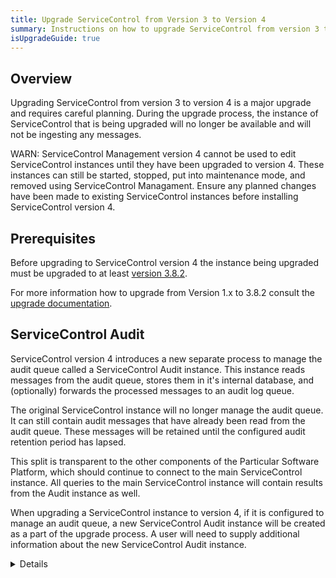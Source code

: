 ```yaml
---
title: Upgrade ServiceControl from Version 3 to Version 4
summary: Instructions on how to upgrade ServiceControl from version 3 to 4
isUpgradeGuide: true
---
```


## Overview

Upgrading ServiceControl from version 3 to version 4 is a major upgrade and requires careful planning. During the upgrade process, the instance of ServiceControl that is being upgraded will no longer be available and will not be ingesting any messages.

WARN: ServiceControl Management version 4 cannot be used to edit ServiceControl instances until they have been upgraded to version 4. These instances can still be started, stopped, put into maintenance mode, and removed using ServiceControl Managament. Ensure any planned changes have been made to existing ServiceControl instances before installing ServiceControl version 4. 

## Prerequisites

Before upgrading to ServiceControl version 4 the instance being upgraded must be upgraded to at least [version 3.8.2](https://github.com/Particular/ServiceControl/releases/tag/3.8.2).

For more information how to upgrade from Version 1.x to 3.8.2 consult the [upgrade documentation](/servicecontrol/upgrades/).

## ServiceControl Audit

ServiceControl version 4 introduces a new separate process to manage the audit queue called a ServiceControl Audit instance. This instance reads messages from the audit queue, stores them in it's internal database, and (optionally) forwards the processed messages to an audit log queue.

The original ServiceControl instance will no longer manage the audit queue. It can still contain audit messages that have already been read from the audit queue. These messages will be retained until the configured audit retention period has lapsed.

This split is transparent to the other components of the Particular Software Platform, which should continue to connect to the main ServiceControl instance. All queries to the main ServiceControl instance will contain results from the Audit instance as well.

When upgrading a ServiceControl instance to version 4, if it is configured to manage an audit queue, a new ServiceControl Audit instance will be created as a part of the upgrade process. A user will need to supply additional information about the new ServiceControl Audit instance.

<Details on what that looks like in SMCU>

NOTE: If the ServiceControl instance being upgraded is not configured to manage an audit queue (by setting the audit queue name to `!disable`), then no new ServiceControl Audit instance will be created.

### Upgrading with PowerShell

Use the `Invoke-ServiceControlInstanceUpgrade` PowerShell cmdlet to  upgrade an existing ServiceControl instance to version 4.

```ps
Invoke-ServiceControlInstanceUpgrade -Name <Instance to Upgrade>
```

If the ServiceControl instance being upgraded manages an audit queue, then additional parameters must be specified for the creation of a new ServiceControl Audit instance.

```ps
Invoke-ServiceControlInstanceUpgrade `
  -Name <Name of main instance> `
  -InstallPath <Path for Audit instance binaries> `
  -DBPath <Path for the Audit instance database> `
  -LogPath <Path for the Audit instance logs> `
  -Port <Port for the Audit instance api> `
  -DatabaseMaintenancePort <Port for the Audit instance embedded database> `
  [-ServiceAccountPassword <password for service account>] `
  [-Force]
```
The following information is copied from the existing ServiceControl instance:

- Audit queue
- Audit log queue
- Forward audit messages
- Audit retention period
- Transport
- Connection string
- Host name
- Service account

NOTE: If this instance uses a domain account, the the account password must be supplied.

The name of the new audit instance will be derived from the name of the original instance.


## Upgrading multi-instance deployments

Upgrading a multi-instance ServiceControl deployment must be done in stages. Some stages may require the use of the powershell scripts. 

### Upgrade the primary instance

The first step is to upgrade the primary ServiceControl instance. If the primary instance has audit ingestion enabled, then a new ServiceControl Audit instance will be created for it.

NOTE: Once the primary instance has been upgraded, it will not subscribe to events being published by new secondary instances. All subscriptions to existing secondary instances will be retained. As the primary instance no longer requires the transport address of the secondary instances to send subscription requests, the `Queue_Address` property has been dropped from the `ServiceControl/RemoteInstances` configuration setting.

### Upgrade the secondary instances

Once the primary instance has been upgraded to version 4, secondary instances can be upgraded one at a time. If a secondary instance has audit ingestion enabled, then a new ServiceControl Audit instance will be created for it.

If a secondary instance has error ingestion turned off, then it cannot be upgraded to version 4. The recommended course of action is to replace the existing instance with a new ServiceControl Audit instance. Follow this sequence of steps:

- Note the name of the primary instance
- Check the configuration file of the secondary instance and note the following values:
  - Transport
  - Connection string
  - Audit queue
  - Audit log queue
  - Audit forwarding
  - Audit retention period
  - Database folder
- Remove the original secondary instance from the `ServiceControl/RemoteInstances` setting in the primary ServiceControl instance
  - Use the `Remove-ServiceControlRemote` powershell cmdlet
- Remove the existing secondary instance. **Do not delete the database folder.**
  - Use the `Remove-ServiceControlInstance` powershell cmdlet
- Create a new ServiceControl Audit instance to create a new secondary instance
  - Use the `New-ServiceControlAuditInstance` powershell cmdlet
  - Set the `ServiceControlAdddress` to the name of the primary instance
  - Use the same transport, connection string, database folder, and audit settings as the original secondary instance
- Add the new ServiceControl Audit instance to the `ServiceControl/RemoteInstances` setting in the primary ServiceControl instance
  - Use the `Get-ServiceControlAuditInstances` powershell cmdlet to find the Url of the new secondary instance
  - Use the `Add-ServiceControlRemote` powershell cmdlet 

